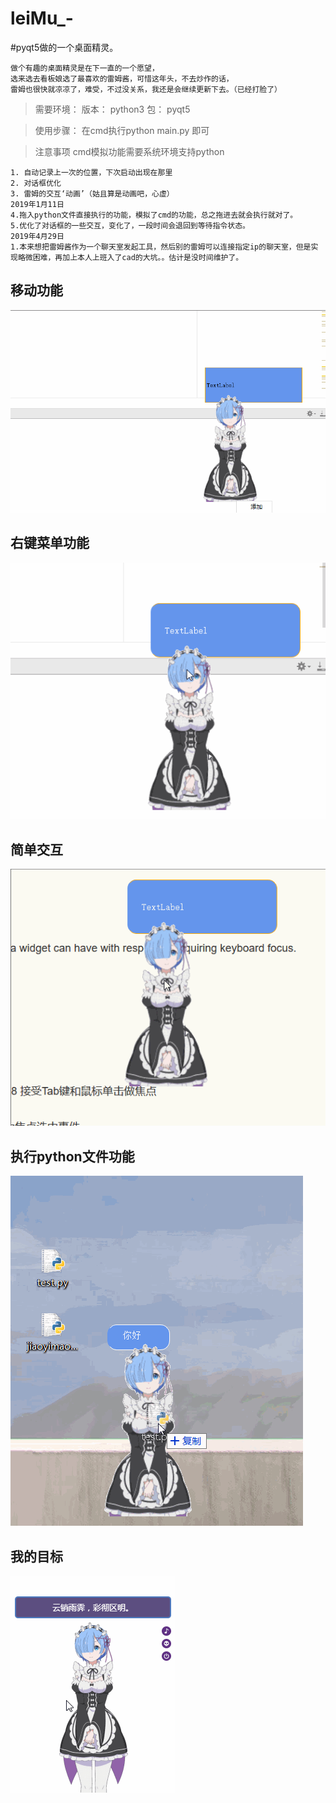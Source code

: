# leiMu_-
#pyqt5做的一个桌面精灵。
```
做个有趣的桌面精灵是在下一直的一个愿望，
选来选去看板娘选了最喜欢的雷姆酱，可惜这年头，不去炒作的话，
雷姆也很快就凉凉了，难受，不过没关系，我还是会继续更新下去。（已经打脸了）
```
>需要环境：
>版本：
python3
>包：
pyqt5

> 使用步骤：
在cmd执行python main.py 即可

>注意事项
cmd模拟功能需要系统环境支持python
```
1. 自动记录上一次的位置，下次启动出现在那里
2. 对话框优化
3. 雷姆的交互‘动画’（姑且算是动画吧，心虚）
2019年1月11日
4.拖入python文件直接执行的功能，模拟了cmd的功能，总之拖进去就会执行就对了。
5.优化了对话框的一些交互，变化了，一段时间会退回到等待指令状态。
2019年4月29日
1.本来想把雷姆酱作为一个聊天室发起工具，然后别的雷姆可以连接指定ip的聊天室，但是实现略微困难，再加上本人上班入了cad的大坑。。估计是没时间维护了。
```
## 移动功能
![移动功能](https://github.com/frankcreating/leiMu_-/blob/master/gif/move.gif)
</br>
## 右键菜单功能
![右键菜单功能](https://github.com/frankcreating/leiMu_-/blob/master/gif/btn.gif)
</br>
## 简单交互
![简单交互](https://github.com/frankcreating/leiMu_-/blob/master/gif/focus.gif)
</br>
## 执行python文件功能
![执行python文件功能](https://raw.githubusercontent.com/frankcreating/leiMu_-/master/gif/runpy.gif)











## 我的目标
![我的目标](https://github.com/frankcreating/leiMu_-/blob/master/gif/test.gif)

</br>
